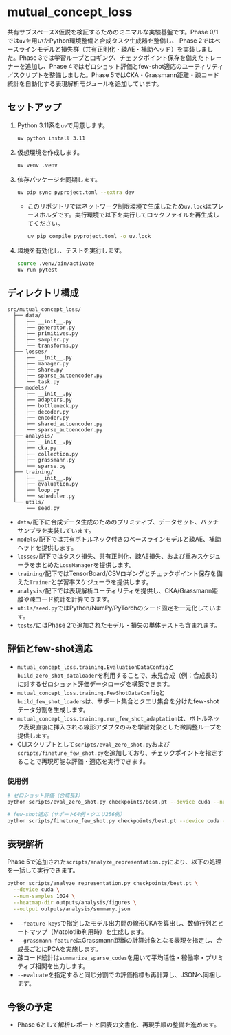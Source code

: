 # mutual_concept_loss

共有サブスペースX仮説を検証するためのミニマルな実験基盤です。Phase 0/1では`uv`を用いたPython環境整備と合成タスク生成器を整備し、
Phase 2ではベースラインモデルと損失群（共有正則化・疎AE・補助ヘッド）を実装しました。Phase 3では学習ループとロギング、チェックポイント保存を備えたトレーナーを追加し、Phase 4ではゼロショット評価とfew-shot適応のユーティリティ／スクリプトを整備しました。Phase 5ではCKA・Grassmann距離・疎コード統計を自動化する表現解析モジュールを追加しています。

## セットアップ
1. Python 3.11系を`uv`で用意します。
   ```bash
   uv python install 3.11
   ```
2. 仮想環境を作成します。
   ```bash
   uv venv .venv
   ```
3. 依存パッケージを同期します。
   ```bash
   uv pip sync pyproject.toml --extra dev
   ```
   - このリポジトリではネットワーク制限環境で生成したため`uv.lock`はプレースホルダです。実行環境で以下を実行してロックファイルを再生成してください。
     ```bash
     uv pip compile pyproject.toml -o uv.lock
     ```
4. 環境を有効化し、テストを実行します。
   ```bash
   source .venv/bin/activate
   uv run pytest
   ```

## ディレクトリ構成
```
src/mutual_concept_loss/
  ├── data/
  │   ├── __init__.py
  │   ├── generator.py
  │   ├── primitives.py
  │   ├── sampler.py
  │   └── transforms.py
  ├── losses/
  │   ├── __init__.py
  │   ├── manager.py
  │   ├── share.py
  │   ├── sparse_autoencoder.py
  │   └── task.py
  ├── models/
  │   ├── __init__.py
  │   ├── adapters.py
  │   ├── bottleneck.py
  │   ├── decoder.py
  │   ├── encoder.py
  │   ├── shared_autoencoder.py
  │   └── sparse_autoencoder.py
  ├── analysis/
  │   ├── __init__.py
  │   ├── cka.py
  │   ├── collection.py
  │   ├── grassmann.py
  │   └── sparse.py
  ├── training/
  │   ├── __init__.py
  │   ├── evaluation.py
  │   ├── loop.py
  │   └── scheduler.py
  └── utils/
      └── seed.py
```
- `data/`配下に合成データ生成のためのプリミティブ、データセット、バッチサンプラを実装しています。
- `models/`配下では共有ボトルネック付きのベースラインモデルと疎AE、補助ヘッドを提供します。
- `losses/`配下ではタスク損失、共有正則化、疎AE損失、および重みスケジューラをまとめた`LossManager`を提供します。
- `training/`配下ではTensorBoard/CSVロギングとチェックポイント保存を備えた`Trainer`と学習率スケジューラを提供します。
- `analysis/`配下では表現解析ユーティリティを提供し、CKA/Grassmann距離や疎コード統計を計算できます。
- `utils/seed.py`ではPython/NumPy/PyTorchのシード固定を一元化しています。
- `tests/`にはPhase 2で追加されたモデル・損失の単体テストも含まれます。

## 評価とfew-shot適応
- `mutual_concept_loss.training.EvaluationDataConfig`と`build_zero_shot_dataloader`を利用することで、未見合成（例：合成長3）に対するゼロショット評価データローダを構築できます。
- `mutual_concept_loss.training.FewShotDataConfig`と`build_few_shot_loaders`は、サポート集合とクエリ集合を分けたfew-shotデータ分割を生成します。
- `mutual_concept_loss.training.run_few_shot_adaptation`は、ボトルネック表現直後に挿入される線形アダプタのみを学習対象とした微調整ループを提供します。
- CLIスクリプトとして`scripts/eval_zero_shot.py`および`scripts/finetune_few_shot.py`を追加しており、チェックポイントを指定することで再現可能な評価・適応を実行できます。

### 使用例
```bash
# ゼロショット評価（合成長3）
python scripts/eval_zero_shot.py checkpoints/best.pt --device cuda --num-samples 1024

# few-shot適応（サポート64例・クエリ256例）
python scripts/finetune_few_shot.py checkpoints/best.pt --device cuda --support-samples 64 --query-samples 256
```

## 表現解析
Phase 5で追加された`scripts/analyze_representation.py`により、以下の処理を一括して実行できます。

```bash
python scripts/analyze_representation.py checkpoints/best.pt \
  --device cuda \
  --num-samples 1024 \
  --heatmap-dir outputs/analysis/figures \
  --output outputs/analysis/summary.json
```

- `--feature-keys`で指定したモデル出力間の線形CKAを算出し、数値行列とヒートマップ（Matplotlib利用時）を生成します。
- `--grassmann-feature`はGrassmann距離の計算対象となる表現を指定し、合成長ごとにPCAを実施します。
- 疎コード統計は`summarize_sparse_codes`を用いて平均活性・稼働率・プリミティブ相関を出力します。
- `--evaluate`を指定すると同じ分割での評価指標も再計算し、JSONへ同梱します。

## 今後の予定
- Phase 6として解析レポートと図表の文書化、再現手順の整備を進めます。

